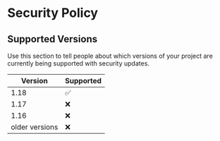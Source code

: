 # Security Policy

## Supported Versions

Use this section to tell people about which versions of your project are
currently being supported with security updates.

| Version | Supported          |
| ------- | ------------------ |
| 1.18    | :white_check_mark: |
| 1.17    | :x:                |
| 1.16    | :x:                |
| older versions   | :x:                |

